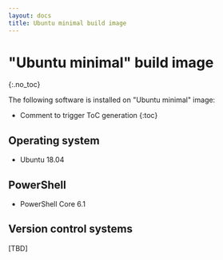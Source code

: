 ```yaml
---
layout: docs
title: Ubuntu minimal build image
---
```


<!-- markdownlint-disable MD022 MD032 -->
# "Ubuntu minimal" build image
{:.no_toc}

The following software is installed on "Ubuntu minimal" image:

* Comment to trigger ToC generation
{:toc}
<!-- markdownlint-enable MD022 MD032 -->

## Operating system

* Ubuntu 18.04

## PowerShell

* PowerShell Core 6.1

## Version control systems

[TBD]
